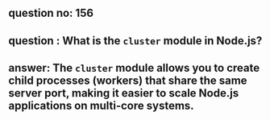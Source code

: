 
      
## question no: 156

## question : What is the `cluster` module in Node.js?

## answer: The `cluster` module allows you to create child processes (workers) that share the same server port, making it easier to scale Node.js applications on multi-core systems.
      